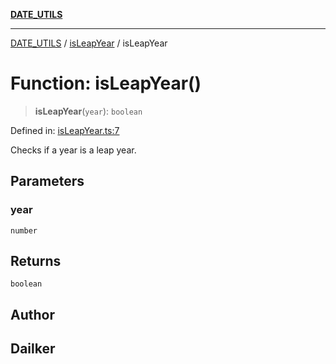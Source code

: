 [**DATE_UTILS**](../../README.md)

***

[DATE_UTILS](../../README.md) / [isLeapYear](../README.md) / isLeapYear

# Function: isLeapYear()

> **isLeapYear**(`year`): `boolean`

Defined in: [isLeapYear.ts:7](https://github.com/dailker/everyutil/blob/2581c2d178bc530a012cdac45251b2404ba4d9ac/src/date/isLeapYear.ts#L7)

Checks if a year is a leap year.

## Parameters

### year

`number`

## Returns

`boolean`

## Author

## Dailker
